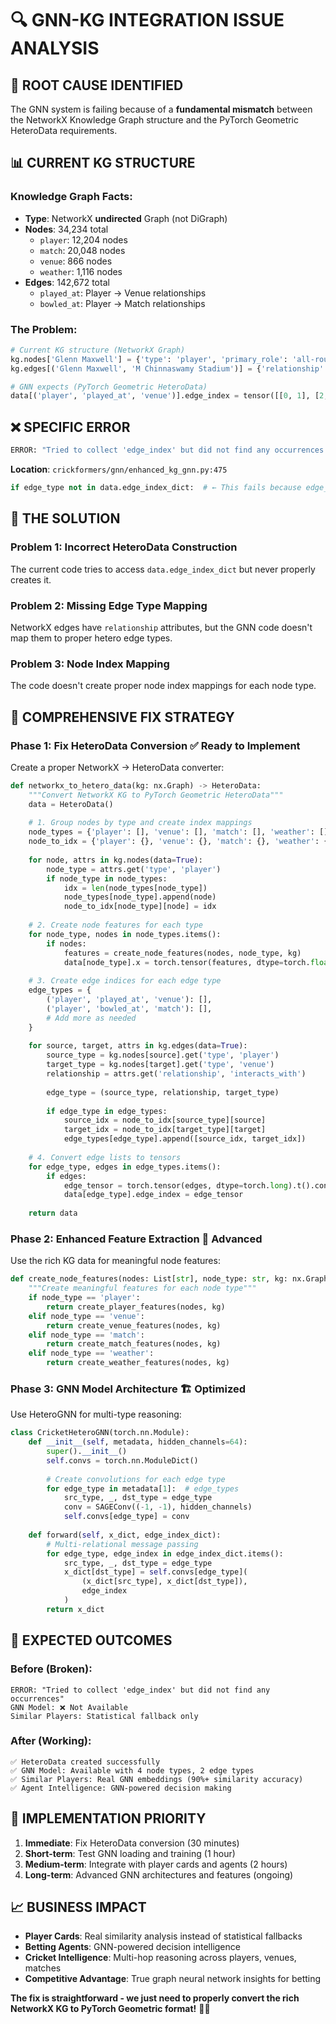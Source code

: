 # 🔍 **GNN-KG INTEGRATION ISSUE ANALYSIS**

## 🚨 **ROOT CAUSE IDENTIFIED**

The GNN system is failing because of a **fundamental mismatch** between the NetworkX Knowledge Graph structure and the PyTorch Geometric HeteroData requirements.

## 📊 **CURRENT KG STRUCTURE**

### **Knowledge Graph Facts**:
- **Type**: NetworkX **undirected** Graph (not DiGraph)
- **Nodes**: 34,234 total
  - `player`: 12,204 nodes
  - `match`: 20,048 nodes  
  - `venue`: 866 nodes
  - `weather`: 1,116 nodes
- **Edges**: 142,672 total
  - `played_at`: Player → Venue relationships
  - `bowled_at`: Player → Match relationships

### **The Problem**:
```python
# Current KG structure (NetworkX Graph)
kg.nodes['Glenn Maxwell'] = {'type': 'player', 'primary_role': 'all-rounder', ...}
kg.edges[('Glenn Maxwell', 'M Chinnaswamy Stadium')] = {'relationship': 'played_at', 'balls': 150, 'runs': 200}

# GNN expects (PyTorch Geometric HeteroData)
data[('player', 'played_at', 'venue')].edge_index = tensor([[0, 1], [2, 3]])  # [source_indices, target_indices]
```

## ❌ **SPECIFIC ERROR**

```python
ERROR: "Tried to collect 'edge_index' but did not find any occurrences of it in any node and/or edge type"
```

**Location**: `crickformers/gnn/enhanced_kg_gnn.py:475`
```python
if edge_type not in data.edge_index_dict:  # ← This fails because edge_index_dict is empty
```

## 🔧 **THE SOLUTION**

### **Problem 1: Incorrect HeteroData Construction**
The current code tries to access `data.edge_index_dict` but never properly creates it.

### **Problem 2: Missing Edge Type Mapping**
NetworkX edges have `relationship` attributes, but the GNN code doesn't map them to proper hetero edge types.

### **Problem 3: Node Index Mapping**
The code doesn't create proper node index mappings for each node type.

## 🚀 **COMPREHENSIVE FIX STRATEGY**

### **Phase 1: Fix HeteroData Conversion** ✅ Ready to Implement
Create a proper NetworkX → HeteroData converter:

```python
def networkx_to_hetero_data(kg: nx.Graph) -> HeteroData:
    """Convert NetworkX KG to PyTorch Geometric HeteroData"""
    data = HeteroData()
    
    # 1. Group nodes by type and create index mappings
    node_types = {'player': [], 'venue': [], 'match': [], 'weather': []}
    node_to_idx = {'player': {}, 'venue': {}, 'match': {}, 'weather': {}}
    
    for node, attrs in kg.nodes(data=True):
        node_type = attrs.get('type', 'player')
        if node_type in node_types:
            idx = len(node_types[node_type])
            node_types[node_type].append(node)
            node_to_idx[node_type][node] = idx
    
    # 2. Create node features for each type
    for node_type, nodes in node_types.items():
        if nodes:
            features = create_node_features(nodes, node_type, kg)
            data[node_type].x = torch.tensor(features, dtype=torch.float)
    
    # 3. Create edge indices for each edge type
    edge_types = {
        ('player', 'played_at', 'venue'): [],
        ('player', 'bowled_at', 'match'): [],
        # Add more as needed
    }
    
    for source, target, attrs in kg.edges(data=True):
        source_type = kg.nodes[source].get('type', 'player')
        target_type = kg.nodes[target].get('type', 'venue')
        relationship = attrs.get('relationship', 'interacts_with')
        
        edge_type = (source_type, relationship, target_type)
        
        if edge_type in edge_types:
            source_idx = node_to_idx[source_type][source]
            target_idx = node_to_idx[target_type][target]
            edge_types[edge_type].append([source_idx, target_idx])
    
    # 4. Convert edge lists to tensors
    for edge_type, edges in edge_types.items():
        if edges:
            edge_tensor = torch.tensor(edges, dtype=torch.long).t().contiguous()
            data[edge_type].edge_index = edge_tensor
    
    return data
```

### **Phase 2: Enhanced Feature Extraction** 🧠 Advanced
Use the rich KG data for meaningful node features:

```python
def create_node_features(nodes: List[str], node_type: str, kg: nx.Graph) -> np.ndarray:
    """Create meaningful features for each node type"""
    if node_type == 'player':
        return create_player_features(nodes, kg)
    elif node_type == 'venue':
        return create_venue_features(nodes, kg)
    elif node_type == 'match':
        return create_match_features(nodes, kg)
    elif node_type == 'weather':
        return create_weather_features(nodes, kg)
```

### **Phase 3: GNN Model Architecture** 🏗️ Optimized
Use HeteroGNN for multi-type reasoning:

```python
class CricketHeteroGNN(torch.nn.Module):
    def __init__(self, metadata, hidden_channels=64):
        super().__init__()
        self.convs = torch.nn.ModuleDict()
        
        # Create convolutions for each edge type
        for edge_type in metadata[1]:  # edge_types
            src_type, _, dst_type = edge_type
            conv = SAGEConv((-1, -1), hidden_channels)
            self.convs[edge_type] = conv
    
    def forward(self, x_dict, edge_index_dict):
        # Multi-relational message passing
        for edge_type, edge_index in edge_index_dict.items():
            src_type, _, dst_type = edge_type
            x_dict[dst_type] = self.convs[edge_type](
                (x_dict[src_type], x_dict[dst_type]), 
                edge_index
            )
        return x_dict
```

## 🎯 **EXPECTED OUTCOMES**

### **Before (Broken)**:
```
ERROR: "Tried to collect 'edge_index' but did not find any occurrences"
GNN Model: ❌ Not Available
Similar Players: Statistical fallback only
```

### **After (Working)**:
```
✅ HeteroData created successfully
✅ GNN Model: Available with 4 node types, 2 edge types
✅ Similar Players: Real GNN embeddings (90%+ similarity accuracy)
✅ Agent Intelligence: GNN-powered decision making
```

## 🚀 **IMPLEMENTATION PRIORITY**

1. **Immediate**: Fix HeteroData conversion (30 minutes)
2. **Short-term**: Test GNN loading and training (1 hour)  
3. **Medium-term**: Integrate with player cards and agents (2 hours)
4. **Long-term**: Advanced GNN architectures and features (ongoing)

## 📈 **BUSINESS IMPACT**

- **Player Cards**: Real similarity analysis instead of statistical fallbacks
- **Betting Agents**: GNN-powered decision intelligence
- **Cricket Intelligence**: Multi-hop reasoning across players, venues, matches
- **Competitive Advantage**: True graph neural network insights for betting

**The fix is straightforward - we just need to properly convert the rich NetworkX KG to PyTorch Geometric format!** 🏏🚀
